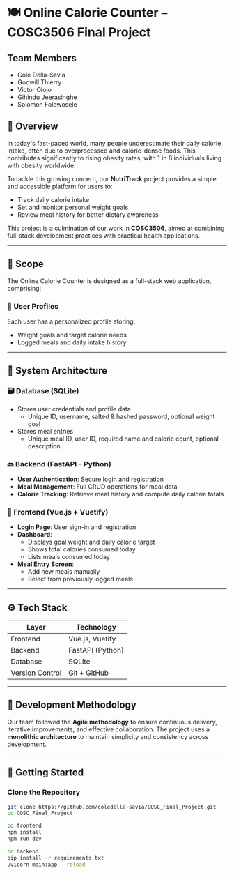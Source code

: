 # 🍽️ Online Calorie Counter – COSC3506 Final Project

## Team Members
- Cole Della-Savia  
- Godwill Thierry  
- Victor Olojo  
- Gihindu Jeerasinghe  
- Solomon Folowosele  

## 📘 Overview
In today's fast-paced world, many people underestimate their daily calorie intake, often due to overprocessed and calorie-dense foods. This contributes significantly to rising obesity rates, with 1 in 8 individuals living with obesity worldwide.

To tackle this growing concern, our **NutriTrack** project provides a simple and accessible platform for users to:
- Track daily calorie intake  
- Set and monitor personal weight goals  
- Review meal history for better dietary awareness  

This project is a culmination of our work in **COSC3506**, aimed at combining full-stack development practices with practical health applications.

---

## 📌 Scope
The Online Calorie Counter is designed as a full-stack web application, comprising:

### 🔐 User Profiles
Each user has a personalized profile storing:
- Weight goals and target calorie needs
- Logged meals and daily intake history

---

## 🧱 System Architecture

### 🗃️ Database (SQLite)
- Stores user credentials and profile data
  - Unique ID, username, salted & hashed password, optional weight goal
- Stores meal entries
  - Unique meal ID, user ID, required name and calorie count, optional description

### 🔙 Backend (FastAPI – Python)
- **User Authentication**: Secure login and registration
- **Meal Management**: Full CRUD operations for meal data
- **Calorie Tracking**: Retrieve meal history and compute daily calorie totals

### 🎨 Frontend (Vue.js + Vuetify)
- **Login Page**: User sign-in and registration
- **Dashboard**:  
  - Displays goal weight and daily calorie target  
  - Shows total calories consumed today  
  - Lists meals consumed today
- **Meal Entry Screen**:  
  - Add new meals manually  
  - Select from previously logged meals  

---

## ⚙️ Tech Stack

| Layer        | Technology      |
|--------------|-----------------|
| Frontend     | Vue.js, Vuetify |
| Backend      | FastAPI (Python)|
| Database     | SQLite          |
| Version Control | Git + GitHub |

---

## 🔄 Development Methodology
Our team followed the **Agile methodology** to ensure continuous delivery, iterative improvements, and effective collaboration. The project uses a **monolithic architecture** to maintain simplicity and consistency across development.

---

## 🚀 Getting Started

### Clone the Repository
```bash
git clone https://github.com/coledella-savia/COSC_Final_Project.git
cd COSC_Final_Project

cd frontend
npm install
npm run dev

cd backend
pip install -r requirements.txt
uvicorn main:app --reload



